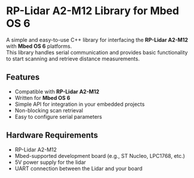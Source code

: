 # RP-Lidar A2-M12 Library for Mbed OS 6

A simple and easy-to-use C++ library for interfacing the **RP-Lidar A2-M12** with **Mbed OS 6** platforms.  
This library handles serial communication and provides basic functionality to start scanning and retrieve distance measurements.

## Features

- Compatible with **RP-Lidar A2-M12**
- Written for **Mbed OS 6**
- Simple API for integration in your embedded projects
- Non-blocking scan retrieval
- Easy to configure serial parameters

## Hardware Requirements

- RP-Lidar A2-M12
- Mbed-supported development board (e.g., ST Nucleo, LPC1768, etc.)
- 5V power supply for the lidar
- UART connection between the Lidar and your board
